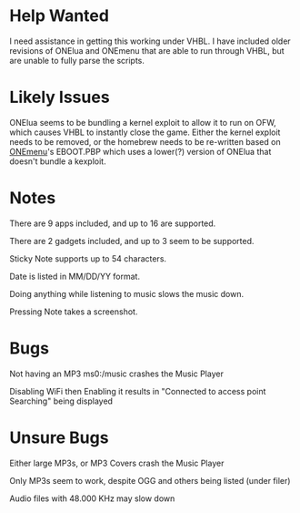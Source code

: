 # Help Wanted
I need assistance in getting this working under VHBL.
I have included older revisions of ONElua and ONEmenu that are able to run through VHBL, but are unable to fully parse the scripts.

# Likely Issues
ONElua seems to be bundling a kernel exploit to allow it to run on OFW, which causes VHBL to instantly close the game.
Either the kernel exploit needs to be removed, or the homebrew needs to be re-written based on [ONEmenu](https://github.com/ONElua/ONEmenu/)'s EBOOT.PBP which uses a lower(?) version of ONElua that doesn't bundle a kexploit.

# Notes
There are 9 apps included, and up to 16 are supported.

There are 2 gadgets included, and up to 3 seem to be supported.

Sticky Note supports up to 54 characters.

Date is listed in MM/DD/YY format.

Doing anything while listening to music slows the music down.

Pressing Note takes a screenshot.

# Bugs
Not having an MP3 ms0:/music crashes the Music Player

Disabling WiFi then Enabling it results in "Connected to access point Searching" being displayed

# Unsure Bugs
Either large MP3s, or MP3 Covers crash the Music Player

Only MP3s seem to work, despite OGG and others being listed (under filer)

Audio files with 48.000 KHz may slow down